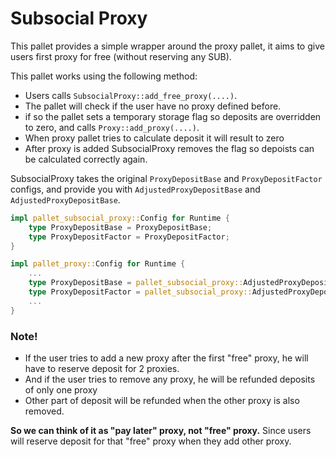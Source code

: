 # Subsocial Proxy
This pallet provides a simple wrapper around the proxy
pallet, it aims to give users first proxy for free (without
reserving any SUB).

This pallet works using the following method:
- Users calls `SubsocialProxy::add_free_proxy(....)`.
- The pallet will check if the user have no proxy defined before.
- if so the pallet sets a temporary storage flag so deposits are overridden to zero, and calls
`Proxy::add_proxy(....)`.
- When proxy pallet tries to calculate deposit it will result to zero
- After proxy is added SubsocialProxy removes the flag so depoists can be calculated
correctly again.


SubsocialProxy takes the original `ProxyDepositBase` and `ProxyDepositFactor` 
configs, and provide you with `AdjustedProxyDepositBase` and `AdjustedProxyDepositBase`.

```rust
impl pallet_subsocial_proxy::Config for Runtime {
    type ProxyDepositBase = ProxyDepositBase;
    type ProxyDepositFactor = ProxyDepositFactor;
}

impl pallet_proxy::Config for Runtime {
    ...
    type ProxyDepositBase = pallet_subsocial_proxy::AdjustedProxyDepositBase<Runtime>;
    type ProxyDepositFactor = pallet_subsocial_proxy::AdjustedProxyDepositFactor<Runtime>;
    ...
}

```

### Note!
- If the user tries to add a new proxy after the first "free" proxy, he will
have to reserve deposit for 2 proxies.
- And if the user tries to remove any proxy, he will be refunded deposits of only one proxy
- Other part of deposit will be refunded when the other proxy is also removed.

**So we can think of it as "pay later" proxy, not "free" proxy.** Since users will
reserve deposit for that "free" proxy when they add other proxy.